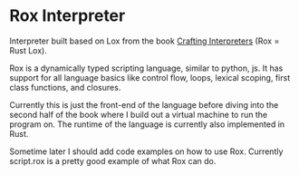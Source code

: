 # Rox Interpreter

Interpreter built based on Lox from the book [Crafting Interpreters](https://craftinginterpreters.com/) (Rox = Rust Lox).

Rox is a dynamically typed scripting language, similar to python, js. It has support for all language basics like control flow, loops, lexical scoping, first class functions, and closures.

Currently this is just the front-end of the language before diving into the second half of the book where I build out a virtual machine to run the program on. The runtime of the language is currently also implemented in Rust.

Sometime later I should add code examples on how to use Rox. Currently script.rox is a pretty good example of what Rox can do.
